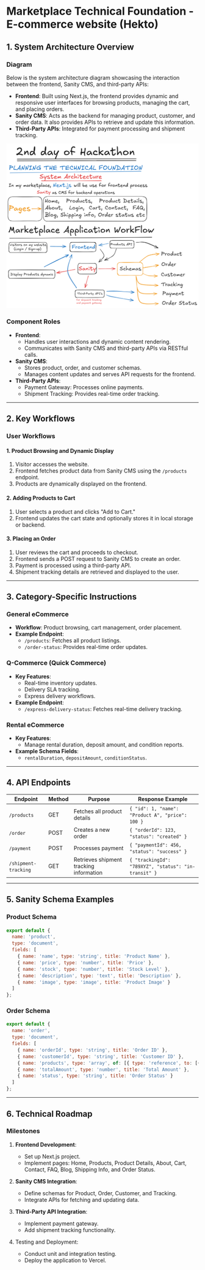 # Marketplace Technical Foundation - E-commerce website (Hekto)

## 1. System Architecture Overview

### Diagram
Below is the system architecture diagram showcasing the interaction between the frontend, Sanity CMS, and third-party APIs:

- **Frontend**: Built using Next.js, the frontend provides dynamic and responsive user interfaces for browsing products, managing the cart, and placing orders.
- **Sanity CMS**: Acts as the backend for managing product, customer, and order data. It also provides APIs to retrieve and update this information.
- **Third-Party APIs**: Integrated for payment processing and shipment tracking.

![Day 2 Diagram](day-2.png)


### Component Roles
- **Frontend**:
  - Handles user interactions and dynamic content rendering.
  - Communicates with Sanity CMS and third-party APIs via RESTful calls.
- **Sanity CMS**:
  - Stores product, order, and customer schemas.
  - Manages content updates and serves API requests for the frontend.
- **Third-Party APIs**:
  - Payment Gateway: Processes online payments.
  - Shipment Tracking: Provides real-time order tracking.

---

## 2. Key Workflows

### User Workflows

#### **1. Product Browsing and Dynamic Display**
1. Visitor accesses the website.
2. Frontend fetches product data from Sanity CMS using the `/products` endpoint.
3. Products are dynamically displayed on the frontend.

#### **2. Adding Products to Cart**
1. User selects a product and clicks "Add to Cart."
2. Frontend updates the cart state and optionally stores it in local storage or backend.

#### **3. Placing an Order**
1. User reviews the cart and proceeds to checkout.
2. Frontend sends a POST request to Sanity CMS to create an order.
3. Payment is processed using a third-party API.
4. Shipment tracking details are retrieved and displayed to the user.

---

## 3. Category-Specific Instructions

### General eCommerce
- **Workflow**: Product browsing, cart management, order placement.
- **Example Endpoint**:
  - `/products`: Fetches all product listings.
  - `/order-status`: Provides real-time order updates.

### Q-Commerce (Quick Commerce)
- **Key Features**:
  - Real-time inventory updates.
  - Delivery SLA tracking.
  - Express delivery workflows.
- **Example Endpoint**:
  - `/express-delivery-status`: Fetches real-time delivery tracking.

### Rental eCommerce
- **Key Features**:
  - Manage rental duration, deposit amount, and condition reports.
- **Example Schema Fields**:
  - `rentalDuration`, `depositAmount`, `conditionStatus`.

---

## 4. API Endpoints

| Endpoint                | Method | Purpose                                | Response Example                                    |
|-------------------------|--------|----------------------------------------|----------------------------------------------------|
| `/products`             | GET    | Fetches all product details            | `{ "id": 1, "name": "Product A", "price": 100 }` |
| `/order`                | POST   | Creates a new order                    | `{ "orderId": 123, "status": "created" }`       |
| `/payment`              | POST   | Processes payment                      | `{ "paymentId": 456, "status": "success" }`     |
| `/shipment-tracking`    | GET    | Retrieves shipment tracking information | `{ "trackingId": "789XYZ", "status": "in-transit" }` |

---

## 5. Sanity Schema Examples

### Product Schema
```javascript
export default {
  name: 'product',
  type: 'document',
  fields: [
    { name: 'name', type: 'string', title: 'Product Name' },
    { name: 'price', type: 'number', title: 'Price' },
    { name: 'stock', type: 'number', title: 'Stock Level' },
    { name: 'description', type: 'text', title: 'Description' },
    { name: 'image', type: 'image', title: 'Product Image' }
  ]
};
```

### Order Schema
```javascript
export default {
  name: 'order',
  type: 'document',
  fields: [
    { name: 'orderId', type: 'string', title: 'Order ID' },
    { name: 'customerId', type: 'string', title: 'Customer ID' },
    { name: 'products', type: 'array', of: [{ type: 'reference', to: [{ type: 'product' }] }], title: 'Products' },
    { name: 'totalAmount', type: 'number', title: 'Total Amount' },
    { name: 'status', type: 'string', title: 'Order Status' }
  ]
};
```

---

## 6. Technical Roadmap

### Milestones
1. **Frontend Development**:
   - Set up Next.js project.
   - Implement pages: Home, Products, Product Details, About, Cart, Contact, FAQ, Blog, Shipping Info, and Order Status.

2. **Sanity CMS Integration**:
   - Define schemas for Product, Order, Customer, and Tracking.
   - Integrate APIs for fetching and updating data.

3. **Third-Party API Integration**:
   - Implement payment gateway.
   - Add shipment tracking functionality.

4. Testing and Deployment:
   - Conduct unit and integration testing.
   - Deploy the application to Vercel.



